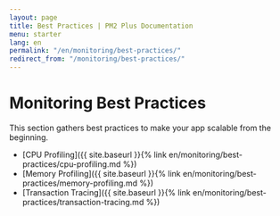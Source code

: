 ```yaml
---
layout: page
title: Best Practices | PM2 Plus Documentation
menu: starter
lang: en
permalink: "/en/monitoring/best-practices/"
redirect_from: "/monitoring/best-practices/"
---
```


# Monitoring Best Practices

This section gathers best practices to make your app scalable from the beginning.

- [CPU Profiling]({{ site.baseurl }}{% link en/monitoring/best-practices/cpu-profiling.md %})
- [Memory Profiling]({{ site.baseurl }}{% link en/monitoring/best-practices/memory-profiling.md %})
- [Transaction Tracing]({{ site.baseurl }}{% link en/monitoring/best-practices/transaction-tracing.md %})

